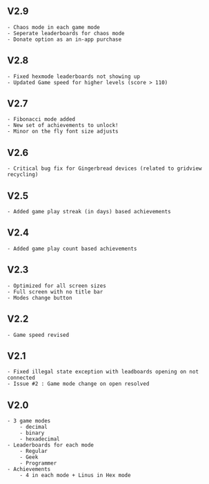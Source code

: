 V2.9
----
	- Chaos mode in each game mode
	- Seperate leaderboards for chaos mode
	- Donate option as an in-app purchase

V2.8
----
	- Fixed hexmode leaderboards not showing up
	- Updated Game speed for higher levels (score > 110)

V2.7
----
	- Fibonacci mode added
	- New set of achievements to unlock!
	- Minor on the fly font size adjusts

V2.6
-----
	- Critical bug fix for Gingerbread devices (related to gridview recycling)

V2.5
-----
	- Added game play streak (in days) based achievements

V2.4
-----
	- Added game play count based achievements

V2.3
------
	- Optimized for all screen sizes
	- Full screen with no title bar
	- Modes change button

V2.2
-------
	- Game speed revised

V2.1
--------
	- Fixed illegal state exception with leadboards opening on not connected
	- Issue #2 : Game mode change on open resolved


V2.0
--------
	- 3 game modes
		- decimal
		- binary
		- hexadecimal
	- Leaderboards for each mode
		- Regular
		- Geek
		- Programmer
	- Achievements
		- 4 in each mode + Linus in Hex mode
